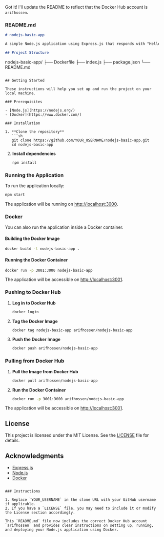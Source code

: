 Got it! I'll update the README to reflect that the Docker Hub account is `arifhossen`.

### README.md

```markdown
# nodejs-basic-app

A simple Node.js application using Express.js that responds with "Hello World!" on the root route.

## Project Structure

```
nodejs-basic-app/
├── Dockerfile
├── index.js
├── package.json
└── README.md
```

## Getting Started

These instructions will help you set up and run the project on your local machine.

### Prerequisites

- [Node.js](https://nodejs.org/)
- [Docker](https://www.docker.com/)

### Installation

1. **Clone the repository**
   ```sh
   git clone https://github.com/YOUR_USERNAME/nodejs-basic-app.git
   cd nodejs-basic-app
   ```

2. **Install dependencies**
   ```sh
   npm install
   ```

### Running the Application

To run the application locally:

```sh
npm start
```

The application will be running on [http://localhost:3000](http://localhost:3000).

### Docker

You can also run the application inside a Docker container.

#### Building the Docker Image

```sh
docker build -t nodejs-basic-app .
```

#### Running the Docker Container

```sh
docker run -p 3001:3000 nodejs-basic-app
```

The application will be accessible on [http://localhost:3001](http://localhost:3001).

### Pushing to Docker Hub

1. **Log in to Docker Hub**
   ```sh
   docker login
   ```

2. **Tag the Docker Image**
   ```sh
   docker tag nodejs-basic-app arifhossen/nodejs-basic-app
   ```

3. **Push the Docker Image**
   ```sh
   docker push arifhossen/nodejs-basic-app
   ```

### Pulling from Docker Hub

1. **Pull the Image from Docker Hub**
   ```sh
   docker pull arifhossen/nodejs-basic-app
   ```

2. **Run the Docker Container**
   ```sh
   docker run -p 3001:3000 arifhossen/nodejs-basic-app
   ```

The application will be accessible on [http://localhost:3001](http://localhost:3001).

## License

This project is licensed under the MIT License. See the [LICENSE](LICENSE) file for details.

## Acknowledgments

- [Express.js](https://expressjs.com/)
- [Node.js](https://nodejs.org/)
- [Docker](https://www.docker.com/)
```

### Instructions

1. Replace `YOUR_USERNAME` in the clone URL with your GitHub username if applicable.
2. If you have a `LICENSE` file, you may need to include it or modify the License section accordingly.

This `README.md` file now includes the correct Docker Hub account `arifhossen` and provides clear instructions on setting up, running, and deploying your Node.js application using Docker.